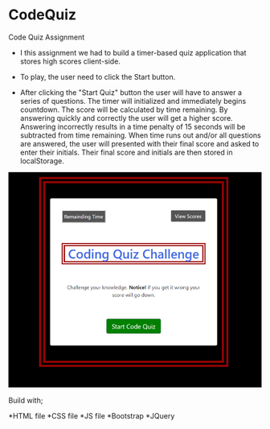# CodeQuiz
Code Quiz Assignment

* I this assignment we had to build a timer-based quiz application that stores high scores client-side.

* To play, the user need to click the Start button.

* After clicking the "Start Quiz" button the user will have to answer a series of questions. The timer will initialized and immediately begins countdown. The score will be calculated by time remaining. By answering quickly and correctly the user will get a higher score. Answering incorrectly results in a time penalty of 15 seconds will be subtracted from time remaining.
When time runs out and/or all questions are answered, the user will presented with their final score and asked to enter their initials. Their final 
score and initials are then stored in localStorage.


![Alt text](/assets/code-quiz.png)

Build with;

*HTML file
*CSS file
*JS file
*Bootstrap
*JQuery
